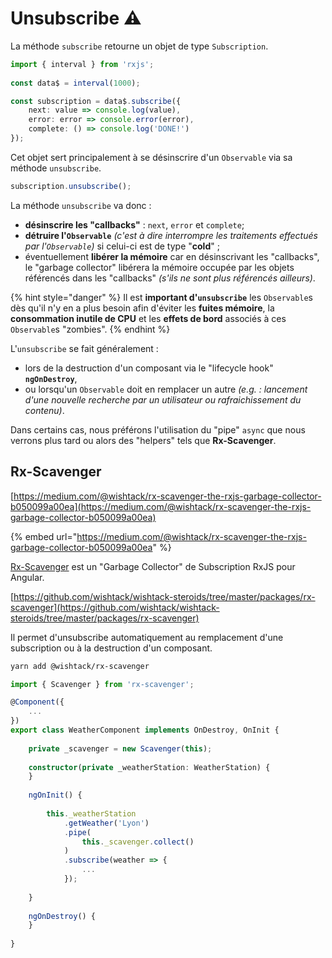 # Unsubscribe ⚠️

La méthode `subscribe` retourne un objet de type `Subscription`. 

```typescript
import { interval } from 'rxjs';
​
const data$ = interval(1000);

const subscription = data$.subscribe({
    next: value => console.log(value),
    error: error => console.error(error),
    complete: () => console.log('DONE!')
});
```

Cet  objet sert principalement à se désinscrire d'un `Observable`  via sa méthode `unsubscribe`.

```typescript
subscription.unsubscribe();
```

La méthode `unsubscribe` va donc :

* **désinscrire les "callbacks"** : `next`, `error` et  `complete`;
* **détruire l'`Observable`** _\(c'est à dire interrompre les traitements effectués par l'`Observable`\)_ si celui-ci est de type "**cold**" ;
* éventuellement **libérer la mémoire** car en désinscrivant les "callbacks", le "garbage collector" libérera la mémoire occupée par les objets référencés dans les "callbacks" _\(s'ils ne sont plus référencés ailleurs\)_.

{% hint style="danger" %}
Il est **important d'`unsubscribe`** les `Observable`s dès qu'il n'y en a plus besoin afin d'éviter les **fuites mémoire**, la **consommation inutile de CPU** et les **effets de bord** associés à ces `Observable`s "zombies".
{% endhint %}

L'`unsubscribe` se fait généralement :

* lors de la destruction d'un composant via le "lifecycle hook" **`ngOnDestroy`**,
* ou lorsqu'un `Observable` doit en remplacer un autre _\(e.g. : lancement d'une nouvelle recherche par un utilisateur ou rafraichissement du contenu\)_.

Dans certains cas, nous préférons l'utilisation du "pipe" `async` que nous verrons plus tard ou alors des "helpers" tels que **Rx-Scavenger**.

## Rx-Scavenger

[https://medium.com/@wishtack/rx-scavenger-the-rxjs-garbage-collector-b050099a00ea](https://medium.com/@wishtack/rx-scavenger-the-rxjs-garbage-collector-b050099a00ea)

{% embed url="https://medium.com/@wishtack/rx-scavenger-the-rxjs-garbage-collector-b050099a00ea" %}

[Rx-Scavenger](https://github.com/wishtack/wishtack-steroids/tree/master/packages/rx-scavenger) est un "Garbage Collector" de Subscription RxJS pour Angular.

[https://github.com/wishtack/wishtack-steroids/tree/master/packages/rx-scavenger](https://github.com/wishtack/wishtack-steroids/tree/master/packages/rx-scavenger)

Il permet d'unsubscribe automatiquement au remplacement d'une subscription ou à la destruction d'un composant.

```bash
yarn add @wishtack/rx-scavenger
```

```typescript
import { Scavenger } from 'rx-scavenger';

@Component({
    ...
})
export class WeatherComponent implements OnDestroy, OnInit {
    
    private _scavenger = new Scavenger(this);
    
    constructor(private _weatherStation: WeatherStation) {
    }
    
    ngOnInit() {
        
        this._weatherStation
            .getWeather('Lyon')
            .pipe(
                this._scavenger.collect()        
            )
            .subscribe(weather => {
                ...
            });
        
    }
    
    ngOnDestroy() {
    }
    
}
```

